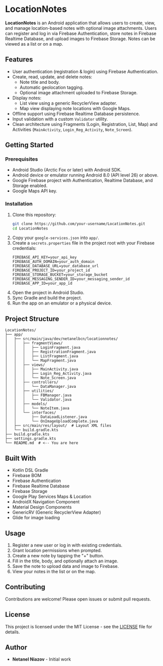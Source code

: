# LocationNotes

**LocationNotes** is an Android application that allows users to create, view, and manage location-based notes with optional image attachments. Users can register and log in via Firebase Authentication, store notes in Firebase Realtime Database, and upload images to Firebase Storage. Notes can be viewed as a list or on a map.

## Features
- User authentication (registration & login) using Firebase Authentication.
- Create, read, update, and delete notes:
  - Note title and body.
  - Automatic geolocation tagging.
  - Optional image attachment uploaded to Firebase Storage.
- Display notes:
  - List view using a generic RecyclerView adapter.
  - Map view displaying note locations with Google Maps.
- Offline support using Firebase Realtime Database persistence.
- Input validation with a custom `Validator` utility.
- Clean architecture using Fragments (Login, Registration, List, Map) and Activities (`MainActivity`, `Login_Reg_Activity`, `Note_Screen`).

## Getting Started

### Prerequisites
- Android Studio (Arctic Fox or later) with Android SDK.
- Android device or emulator running Android 8.0 (API level 26) or above.
- Google Firebase project with Authentication, Realtime Database, and Storage enabled.
- Google Maps API key.

### Installation
1. Clone this repository:
   ```bash
   git clone https://github.com/your-username/LocationNotes.git
   cd LocationNotes
   ```
2. Copy your `google-services.json` into `app/`.
3. Create a `secrets.properties` file in the project root with your Firebase credentials:
   ```properties
   FIREBASE_API_KEY=your_api_key
   FIREBASE_AUTH_DOMAIN=your_auth_domain
   FIREBASE_DATABASE_URL=your_database_url
   FIREBASE_PROJECT_ID=your_project_id
   FIREBASE_STORAGE_BUCKET=your_storage_bucket
   FIREBASE_MESSAGING_SENDER_ID=your_messaging_sender_id
   FIREBASE_APP_ID=your_app_id
   ```
4. Open the project in Android Studio.
5. Sync Gradle and build the project.
6. Run the app on an emulator or a physical device.

## Project Structure
```
LocationNotes/
├── app/
│   ├── src/main/java/dev/netanelbcn/locationnotes/
│   │   ├── fragmentViews/
│   │   │   ├── LoginFragment.java
│   │   │   ├── RegistrationFragment.java
│   │   │   ├── ListFragment.java
│   │   │   └── MapFragment.java
│   │   ├── views/
│   │   │   ├── MainActivity.java
│   │   │   ├── Login_Reg_Activity.java
│   │   │   └── Note_Screen.java
│   │   ├── controllers/
│   │   │   └── DataManager.java
│   │   ├── utilities/
│   │   │   ├── FBManager.java
│   │   │   └── Validator.java
│   │   ├── models/
│   │   │   └── NoteItem.java
│   │   └── interfaces/
│   │       ├── DataLoadListener.java
│   │       └── OnImageUploadComplete.java
│   ├── src/main/res/layout/  # Layout XML files
│   └── build.gradle.kts
├── build.gradle.kts
├── settings.gradle.kts
└── README.md  # <-- You are here
```

## Built With
- Kotlin DSL Gradle
- Firebase BOM
- Firebase Authentication
- Firebase Realtime Database
- Firebase Storage
- Google Play Services Maps & Location
- AndroidX Navigation Component
- Material Design Components
- GenericRV (Generic RecyclerView Adapter)
- Glide for image loading

## Usage
1. Register a new user or log in with existing credentials.
2. Grant location permissions when prompted.
3. Create a new note by tapping the "+" button.
4. Fill in the title, body, and optionally attach an image.
5. Save the note to upload data and image to Firebase.
6. View your notes in the list or on the map.

## Contributing
Contributions are welcome! Please open issues or submit pull requests.

## License
This project is licensed under the MIT License - see the [LICENSE](LICENSE) file for details.

## Author
- **Netanel Niazov** - Initial work
